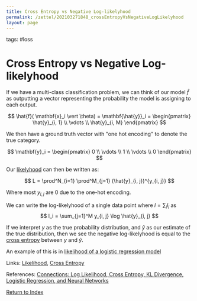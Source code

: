 ```yaml
---
title: Cross Entropy vs Negative Log-likelyhood
permalink: /zettel/202103271848_crossEntropyVsNegativeLogLikelyhood
layout: page
---
```

tags: #loss

# Cross Entropy vs Negative Log-likelyhood

If we have a multi-class classification problem, we can think of our model $\hat{f}$ as outputting a vector
representing the probability the model is assigning to each output.

$$
\hat{f}( \mathbf{x}_i \vert \theta) = \mathbf{\hat{y}}_i = 
\begin{pmatrix}
\hat{y}_{i, 1} \\
\vdots \\
\hat{y}_{i, M}
\end{pmatrix}
$$

We then have a ground truth vector with "one hot encoding" to denote the true category.

$$
\mathbf{y}_i = 
\begin{pmatrix}
0 \\
\vdots \\
1 \\
\vdots \\
0
\end{pmatrix}
$$

Our [likelyhood](202101091603_probabilityLikelyhood) can then be written as:

$$
L = \prod^N_{i=1} \prod^M_{j=1} (\hat{y}_{i, j})^{y_{i, j}}
$$

Where most $y_{i,j}$ are $0$ due to the one-hot encoding.

We can write the log-likelyhood of a single data point where $l = \sum_i l_i$ as
$$
l_i = \sum_{j=1}^M y_{i, j} \log \hat{y}_{i, j}
$$

If we interpret $y$ as the true probability distribution, and $\hat{y}$ as our estimate of the true distribution, then we see the negative log-likelyhood 
is equal to the [cross entropy](202103271307_crossEntropy) between $y$ and $\hat{y}$.

An example of this is in [likelihood of a logistic regression model](202011221644_likelyhoodLogisticRegression)

Links: [Likelihood](202101091603_probabilityLikelyhood), [Cross Entropy](202103271307_crossEntropy) 

References: [Connections: Log Likelihood, Cross Entropy, KL Divergence, Logistic Regression, and Neural Networks](https://glassboxmedicine.com/2019/12/07/connections-log-likelihood-cross-entropy-kl-divergence-logistic-regression-and-neural-networks/)

[Return to Index](index)